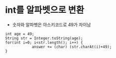 # int를 알파벳으로 변환
* 숫자와 알파벳은 아스키코드로 49가 차이남
```
int age = 49;
String str = Integer.toString(age);
for(int i=0; i<str.length(); i++) {            
            answer += (char) (str.charAt(i)+49);  
}
```
